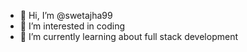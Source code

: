 - 👋 Hi, I’m @swetajha99
- 👀 I’m interested in coding
- 🌱 I’m currently learning about full stack development

<!---
swetajha99/swetajha99 is a ✨ special ✨ repository because its `README.md` (this file) appears on your GitHub profile.
You can click the Preview link to take a look at your changes.
--->
